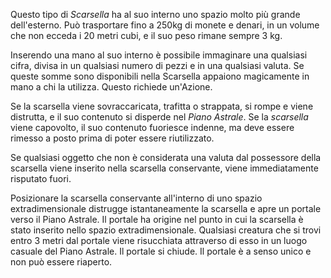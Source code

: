 Questo tipo di *Scarsella* ha al suo interno uno spazio molto più grande dell'esterno. Può trasportare fino a 250kg di monete e denari, in un volume che non ecceda i 20 metri cubi, e il suo peso rimane sempre 3 kg. 

Inserendo una mano al suo interno è possibile immaginare una qualsiasi cifra, divisa in un qualsiasi numero di pezzi e in una qualsiasi valuta. Se queste somme sono disponibili nella Scarsella appaiono magicamente in mano a chi la utilizza. Questo richiede un'Azione. 

Se la scarsella viene sovraccaricata, trafitta o strappata, si rompe e viene distrutta, e il suo contenuto si disperde nel *Piano Astrale*. Se la *scarsella* viene capovolto, il suo contenuto fuoriesce indenne, ma deve essere rimesso a posto prima di poter essere riutilizzato. 

Se qualsiasi oggetto che non è considerata una valuta dal possessore della scarsella viene inserito nella scarsella conservante, viene immediatamente risputato fuori. 

Posizionare la scarsella conservante all'interno di uno spazio extradimensionale distrugge istantaneamente la scarsella e apre un portale verso il Piano Astrale. Il portale ha origine nel punto in cui la scarsella è stato inserito nello spazio extradimensionale. Qualsiasi creatura che si trovi entro 3 metri dal portale viene risucchiata attraverso di esso in un luogo casuale del Piano Astrale. Il portale si chiude. Il portale è a senso unico e non può essere riaperto.

